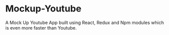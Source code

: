 # Mockup-Youtube
A Mock Up Youtube App built using React, Redux and Npm modules which is even more faster than Youtube.
